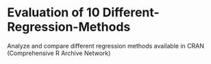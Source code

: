 # Evaluation of 10 Different-Regression-Methods
Analyze and compare different  regression methods available in CRAN (Comprehensive  R Archive Network) 
